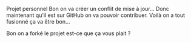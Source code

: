 Projet personnel
Bon on va créer un conflit de mise à jour...
Donc maintenant qu'il est sur GitHub on va pouvoir contribuer.
Voilà on a tout fusionné ça va être bon...

Bon on a forké le projet est-ce que ça vous plait ?